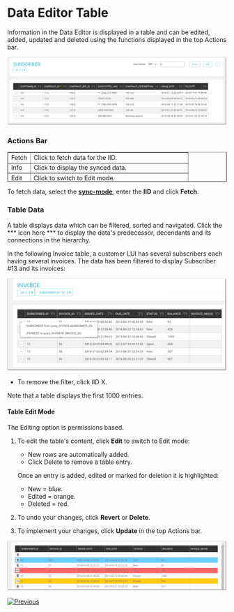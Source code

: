 # Data Editor Table

Information in the Data Editor is displayed in a table and can be edited, added, updated and deleted using the functions displayed in the top Actions bar.  

<img src="images/30_dataeditor_04.png" alt="Table Data Editor" />

### Actions Bar


<table style="border-collapse: collapse; width: 100%; height: 68px;" border="1">
<tbody>
<tr style="height: 17px;">
<td style="width: 12.4762%; height: 17px;">Fetch</td>
<td style="width: 87.5238%; height: 17px;">Click to fetch data for the IID.</td>
</tr>
<tr style="height: 17px;">
<td style="width: 12.4762%; height: 17px;">Info</td>
<td style="width: 87.5238%; height: 17px;">Click to display the synced data.&nbsp;</td>
</tr>
<tr style="height: 17px;">
<td style="width: 12.4762%; height: 17px;">Edit</td>
<td style="width: 87.5238%; height: 17px;">Click to switch to Edit mode.</td>
</tr>
<tr style="height: 17px;">
<td style="width: 12.4762%; height: 17px;">IID X</td>
<td style="width: 87.5238%; height: 17px;">Click to reset the LUI.</td>
</tr>
</tbody>  
</table> 


To fetch data, select the [**sync-mode**](/articles/14_sync_LU_instance/02_sync_modes.md), enter the **IID** and click **Fetch**.


### Table Data

A table displays data which can be filtered, sorted and navigated. Click the *** icon here *** to display the data's predecessor, decendants and its connections in the hierarchy.

In the following Invoice table, a customer LUI has several subscribers each having several invoices. The data has been filtered to display Subscriber #13 and its invoices:   

  <img src="images/30_dataeditor_05a.png" alt="Table Data Editor" /> 
  

-   To remove the filter, click IID X.

Note that a table displays the first 1000 entries.
  
    

#### Table Edit Mode 

The Editing option is permissions based.
1.  To edit the table's content, click **Edit** to switch to Edit mode:  
    -  New rows are automatically added.
    -  Click Delete to remove a table entry.
    

    Once an entry is added, edited or marked for deletion it is highlighted: 

    -  New = blue.
    -  Edited = orange.
    -  Deleted = red. 

2.  To undo your changes, click **Revert** or **Delete**.
3.  To implement your changes, click **Update** in the top Actions bar.


 <img src="images/30_dataeditor_06.png" alt="actions colors" />





[![Previous](/articles/images/Previous.png)](05_data_editor_schema_viewer.md)
